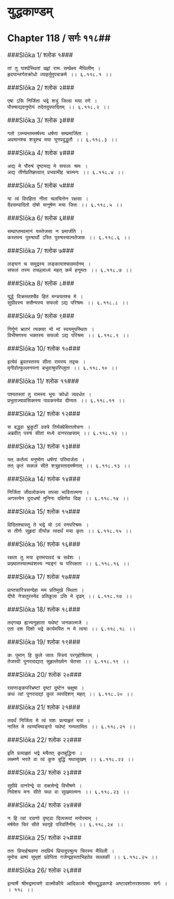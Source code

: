 युद्धकाण्डम्
===============================


## Chapter 118  / सर्गः ११८##


###Slōka 1/ श्लोक १###


    तां तु पार्श्वस्थितां प्रह्वां रामः सम्प्रेक्ष्य मैथिलीम् ।
    हृदयान्तर्गतक्रोधो व्याहर्तुमुपचक्रमे ।। ६.११८.१ ।।


###Slōka 2/ श्लोक २###


    एषा ऽसि निर्जिता भद्रे शत्रुं जित्वा मया रणे ।
    पौरुषाद्यदनुष्ठेयं तदेतदुपपादितम् ।। ६.११८.२ ।।


###Slōka 3/ श्लोक ३###


    गतो ऽस्म्यन्तममर्षस्य धर्षणा सम्प्रमार्जिता ।
    अवमानश्च शत्रुश्च मया युगपदुद्धृतौ ।। ६.११८.३ ।।


###Slōka 4/ श्लोक ४###


    अद्य मे पौरुषं दृष्टमद्य मे सफलः श्रमः ।
    अद्य तीर्णप्रतिज्ञत्वात् प्रभवामीह चात्मनः ।। ६.११८.४ ।।


###Slōka 5/ श्लोक ५###


    या त्वं विरहिता नीता चलचित्तेन रक्षसा ।
    दैवसम्पादितो दोषो मानुषेण मया जितः ।। ६.११८.५ ।।


###Slōka 6/ श्लोक ६###


    सम्प्राप्तमवमानं यस्तेजसा न प्रमार्जति ।
    कस्तस्य पुरुषार्थो ऽस्ति पुरुषस्याल्पतेजसः ।। ६.११८.६ ।।


###Slōka 7/ श्लोक ७###


    लङ्घनं च समुद्रस्य लङ्कायाश्चावमर्दनम् ।
    सफलं तस्य तच्छ्लाध्यं महत् कर्म हनूमतः ।। ६.११८.७ ।।


###Slōka 8/ श्लोक ८###


    युद्धे विक्रमतश्चैव हितं मन्त्रयतश्च मे ।
    सुग्रीवस्य ससैन्यस्य सफलो ऽद्य परिश्रमः ।। ६.११८.८ ।।


###Slōka 9/ श्लोक ९###


    निर्गुणं भ्रातरं त्यक्त्वा यो मां स्वयमुपस्थितः ।
    विभीषणस्य भक्तस्य सफलो ऽद्य परिश्रमः ।। ६.११८.९ ।।


###Slōka 10/ श्लोक १०###


    इत्येवं ब्रुवतस्तस्य सीता रामस्य तद्वचः ।
    मृगीवोत्फुल्लनयना बभूवाश्रुपरिप्लुता ।। ६.११८.१० ।।


###Slōka 11/ श्लोक ११###


    पश्यतस्तां तु रामस्य भूयः क्रोधो व्यवर्धत ।
    प्रभूताज्यावसिक्त्स्य पावकस्येव दीप्यतः ।। ६.११८.११ ।।


###Slōka 12/ श्लोक १२###


    स बद्ध्वा भ्रुकुटीं वक्त्रे तिर्यक्प्रेक्षितलोचनः ।
    अब्रवीत् परुषं सीतां मध्ये वानररक्षसाम् ।। ६.११८.१२ ।।


###Slōka 13/ श्लोक १३###


    यत् कर्तव्यं मनुष्येण धर्षणां परिमार्जता ।
    तत् कृतं सकलं सीते शत्रुहस्तादमर्षणात् ।। ६.११८.१३ ।।


###Slōka 14/ श्लोक १४###


    निर्जिता जीवलोकस्य तपसा भावितात्मना ।
    अगस्त्येन दुराधर्षा मुनिना दक्षिणेव दिक् ।। ६.११८.१४ ।।


###Slōka 15/ श्लोक १५###


    विदितश्चास्तु ते भद्रे यो ऽयं रणपरिश्रमः ।
    स तीर्णः सुहृदां वीर्यान्न त्वदर्थं मया कृतः ।। ६.११८.१५ ।।


###Slōka 16/ श्लोक १६###


    रक्षता तु मया वृत्तमपावदं च सर्वशः ।
    प्रख्यातस्यात्मवंशस्य न्यङ्गं च परिरक्षता ।। ६.११८.१६ ।।


###Slōka 17/ श्लोक १७###


    प्राप्तचारित्रसन्देहा मम प्रतिमुखे स्थिता ।
    दीपो नेत्रातुरस्येव प्रतिकूला ऽसि मे दृढम् ।। ६.११८.१७ ।।


###Slōka 18/ श्लोक १८###


    तद्गच्छ ह्यभ्यनुज्ञाता यथेष्टं जनकात्मजे ।
    एता दश दिशो भद्रे कार्यमस्ति न मे त्वया ।। ६.११८.१८ ।।


###Slōka 19/ श्लोक १९###


    कः पुमान् हि कुले जातः स्त्रियं परगृहोषिताम् ।
    तेजस्वी पुनरादद्यात् सुहृल्लेख्येन चेतसा ।। ६.११८.१९ ।।


###Slōka 20/ श्लोक २०###


    रावणाङ्कपरिभ्रष्टां दृष्टां दुष्टेन चक्षुषा ।
    कथं त्वां पुनरादद्यां कुलं व्यपदिशन् महत् ।। ६.११८.२० ।।


###Slōka 21/ श्लोक २१###


    तदर्थं निर्जिता मे त्वं यशः प्रत्याहृतं मया ।
    नास्ति मे त्वय्यभिष्वङ्गो यथेष्टं गम्यतामितः ।। ६.११८.२१ ।।


###Slōka 22/ श्लोक २२###


    इति प्रव्याहृतं भद्रे मयैतत् कृतबुद्धिना ।
    लक्ष्मणे भरते वा त्वं कुरु बुद्धिं यथासुखम् ।। ६.११८.२२ ।।


###Slōka 23/ श्लोक २३###


    सुग्रीवे वानरेन्द्रे वा राक्षसेन्द्रे विभीषणे ।
    निवेशय मनः सीते यथा वा सुखमात्मनः ।। ६.११८.२३ ।।


###Slōka 24/ श्लोक २४###


    न हि त्वां रावणो दृष्ट्वा दिव्यरूपां मनोरमाम् ।
    मर्षयेत चिरं सीते स्वगृहे परिवर्तिनीम् ।। ६.११८.२४ ।।


###Slōka 25/ श्लोक २५###


    ततः प्रियार्हश्रवणा तदप्रियं प्रियादुपश्रुत्य चिरस्य मैथिली ।
    मुमोच बाष्पं सुभृशं प्रवेपिता गजेन्द्रहस्ताभिहतेव सल्लकी ।। ६.११८.२५ ।।


###Slōka 26/ श्लोक २६###


    इत्यार्षे श्रीमद्रामायणे वाल्मीकीये आदिकाव्ये श्रीमद्युद्धकाण्डे अष्टादशोत्तरशततमः सर्गः ।
    । ११८ ।।


